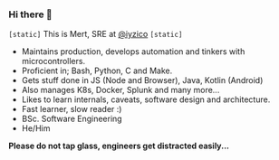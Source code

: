 ### Hi there 👋

`[static]` This is Mert, SRE at [@iyzico](https://iyzico.com) `[static]`
- Maintains production, develops automation and tinkers with microcontrollers.
- Proficient in; Bash, Python, C and Make.
- Gets stuff done in JS (Node and Browser), Java, Kotlin (Android)
- Also manages K8s, Docker, Splunk and many more...
- Likes to learn internals, caveats, software design and architecture.
- Fast learner, slow reader :)
- BSc. Software Engineering
- He/Him

**Please do not tap glass, engineers get distracted easily...**

<!--
**pvtmert/pvtmert** is a ✨ _special_ ✨ repository because its `README.md` (this file) appears on your GitHub profile.

Here are some ideas to get you started:

- 🔭 I’m currently working on ...
- 🌱 I’m currently learning ...
- 👯 I’m looking to collaborate on ...
- 🤔 I’m looking for help with ...
- 💬 Ask me about ...
- 📫 How to reach me: ...
- 😄 Pronouns: ...
- ⚡ Fun fact: ...
-->

